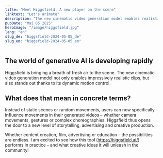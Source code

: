 ```yaml
---
title: "Meet Higgsfield: A new player on the scene"
linktext: "Let's animate"
description: "The new cinematic video generation model enables realistic clips."
pubDate: "Mai 05 2025"
heroImage: "/image/higgsfield.jpg"
lang: "en"
slug_de: "higgsfield-2024-05-05_de"
slug_en: "higgsfield-2024-05-05_en"
---
```



## The world of generative AI is developing rapidly
Higgsfield is bringing a breath of fresh air to the scene. The new cinematic video generation model not only enables impressively realistic clips, but also stands out thanks to its dynamic motion control.

## What does that mean in concrete terms?
Instead of static scenes or random movements, users can now specifically influence movements in their generated videos – whether camera movements, gestures or complex choreographies. Higgsfield thus opens the door to a new level of storytelling, advertising and creative production.

Whether content creation, film, advertising or education – the possibilities are endless.
I am excited to see how this tool (https://higgsfield.ai/) performs in practice – and what creative ideas it will unleash in the community!